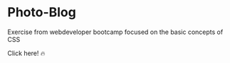# Photo-Blog
Exercise from webdeveloper bootcamp focused on the basic concepts of CSS

<a link="https://github.com/IgorKIX/Photo-Blog/">Click here! :fire:</a>
